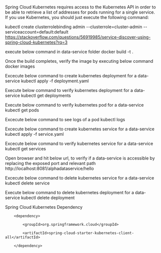 Spring Cloud Kubernetes requires access to the Kubernetes API in order to be able to retrieve a list of addresses for pods running for a single service. If you use Kubernetes, you should just execute the following command:

  kubectl create clusterrolebinding admin --clusterrole=cluster-admin --serviceaccount=default:default
  https://stackoverflow.com/questions/56919985/service-discover-using-spring-cloud-kubernetes?rq=3

execute below command in data-service folder
         docker build -t <data-service-name> .

Once the build completes, verify the image by executing below command
  docker images

Excecute below command to create kubernetes deployment for a data-service
  kubectl apply -f deployment.yaml

Execute below command to verify kubernetes deployment for a data-service
  kubectl get deployments

Execute below command to verify kubernetes pod for a data-service
  kubectl get pods

Excecute below command to see logs of a pod
  kubectl logs <pod-name>

Excecute below command to create kubernetes service for a data-service
  kubectl apply -f service.yaml

Excecute below command to verify kubernetes service for a data-service
  kubectl get services

Open browser and hit below url, to verify if a data-service is accessible by replacing the exposed port and relevant path
  http://localhost:8081/alphadataservice/hello

Excecute below command to delete kubernetes service for a data-service
  kubectl delete service <data-service-name>

Execute below command to delete kubernetes deployment for a data-service
  kubectl delete deployment <data-service-name>

Spring Cloud Kubernetes Dependency
         <!-- https://mvnrepository.com/artifact/org.springframework.cloud/spring-cloud-starter-kubernetes-client-all -->

		<dependency>

			<groupId>org.springframework.cloud</groupId>

			<artifactId>spring-cloud-starter-kubernetes-client-all</artifactId>

		</dependency>
